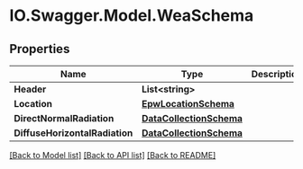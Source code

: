 # IO.Swagger.Model.WeaSchema
## Properties

Name | Type | Description | Notes
------------ | ------------- | ------------- | -------------
**Header** | **List&lt;string&gt;** |  | 
**Location** | [**EpwLocationSchema**](EpwLocationSchema.md) |  | 
**DirectNormalRadiation** | [**DataCollectionSchema**](DataCollectionSchema.md) |  | [optional] 
**DiffuseHorizontalRadiation** | [**DataCollectionSchema**](DataCollectionSchema.md) |  | [optional] 

[[Back to Model list]](../README.md#documentation-for-models) [[Back to API list]](../README.md#documentation-for-api-endpoints) [[Back to README]](../README.md)

